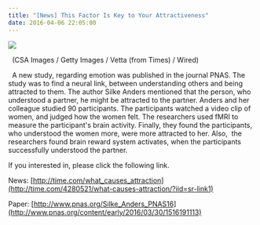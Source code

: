 ```yaml
---
title: "[News] This Factor Is Key to Your Attractiveness"
date: 2016-04-06 22:05:00
---
```


![](https://media.wired.com/photos/59371e35a88f414d9a8cc489/master/w_960,c_limit/GettyImages-468737192.jpg#50)

  (CSA Images / Getty Images / Vetta (from Times) / Wired)

  A new study, regarding emotion was published in the journal PNAS. The study was to find a neural link, between understanding others and being attracted to them. The author Silke Anders mentioned that the person, who understood a partner, he might be attracted to the partner. Anders and her colleague studied 90 participants. The participants watched a video clip of women, and judged how the women felt. The researchers used fMRI to measure the participant's brain activity. Finally, they found the participants, who understood the women more, were more attracted to her. Also,  the researchers found brain reward system activates, when the participants successfully understood the partner.

If you interested in, please click the following link.

News: [http://time.com/what_causes_attraction](http://time.com/4280521/what-causes-attraction/?iid=sr-link1)

Paper: [http://www.pnas.org/Silke_Anders_PNAS16](http://www.pnas.org/content/early/2016/03/30/1516191113)

